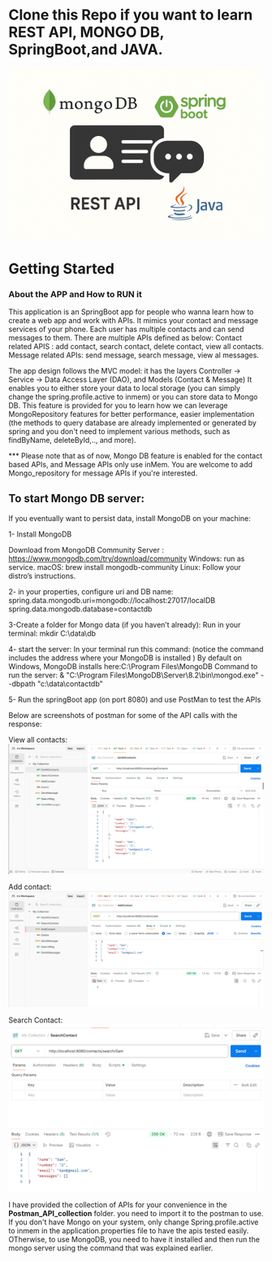 # Clone this Repo if you want to learn REST API, MONGO DB, SpringBoot,and JAVA.

![app_image.png](images/app_image.png)

# Getting Started

### About the APP and How to RUN it

This application is an SpringBoot app for people who wanna learn how to create a web app and work with APIs.
It mimics your contact and message services of your phone. Each user has multiple contacts and can send messages to them.
There are multiple APIs defined as below:
Contact related APIS : add contact, search contact, delete contact, view all contacts.
Message related APIs: send message, search message, view al messages.

The app design follows the MVC model: it has the layers Controller -> Service -> Data Access Layer (DAO), and Models (Contact & Message)
It enables you to either store your data to local storage (you can simply change the spring.profile.active to inmem) or you can store data to Mongo DB.
This feature is provided for you to learn how we can leverage MongoRepository features for better performance, easier implementation (the methods to query database are already implemented or generated by spring and you don't need to implement various methods, such as findByName, deleteById,.., and more). 

*** Please note that as of now, Mongo DB feature is enabled for the contact based APIs, and Message APIs only use inMem. You are welcome to add Mongo_repository for message APIs if you're interested.

## To start Mongo DB server:
If you eventually want to persist data, install MongoDB on your machine:

1- Install MongoDB

Download from MongoDB Community Server : https://www.mongodb.com/try/download/community
Windows: run as service.
macOS: brew install mongodb-community 
Linux: Follow your distro’s instructions.

2- in your properties, configure uri and DB name:
spring.data.mongodb.uri=mongodb://localhost:27017/localDB
spring.data.mongodb.database=contactdb

3-Create a folder for Mongo data (if you haven’t already):
Run in your terminal:
mkdir C:\data\db

4- start the server:
In your terminal run this command: (notice the command includes the address where your MongoDB is installed )
By default on Windows, MongoDB installs here:C:\Program Files\MongoDB
Command to run the server:
& "C:\Program Files\MongoDB\Server\8.2\bin\mongod.exe" --dbpath "c:\data\contactdb"

5- Run the springBoot app (on port 8080) and use PostMan to test the APIs

Below are screenshots of postman for some of the API calls with the response:

View all contacts:
![img_1.png](images/img_1.png)


Add contact:
![img_2.png](images/img_2.png)

Search Contact:
![img_3.png](images/img_3.png)

I have provided the collection of APIs for your convenience in the **Postman_API_collection** folder. you need to import it to the postman to use.
If you don't have Mongo on your system, only change Spring.profile.active to inmem in the application.properties file to have the apis tested easily. OTherwise, to use MongoDB, you need to have it installed and then run the mongo server using the command that was explained earlier.